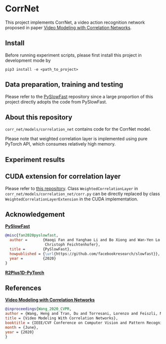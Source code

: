 # CorrNet

This project implements CorrNet, a video action recognition network proposed in paper [Video Modeling with Correlation Networks](https://openaccess.thecvf.com/content_CVPR_2020/papers/Wang_Video_Modeling_With_Correlation_Networks_CVPR_2020_paper.pdf). 

## Install
Before running experiment scripts, please first install this project in development mode by

``pip3 install -e <path_to_project>``

## Data preparation, training and testing

Please refer to the [PySlowFast](https://github.com/facebookresearch/SlowFast) repository since a large proportion of this project directly adopts the code from PySlowFast. 

## About this repository

`corr_net/models/correlation_net` contains code for the CorrNet model. 

Please note that weighted correlation layer is implemented using pure PyTorch API, which consumes relatively high memory. 

## Experiment results

## CUDA extension for correlation layer

Please refer to [this repository](https://github.com/tefantasy/WeightedCorrelationExtension). Class `WeightedCorrelationLayer` in `corr_net/models/correlation_net/corr.py` can be directly replaced by class `WeightedCorrelationLayerExtension` in the CUDA implementation. 

## Acknowledgement

**[PySlowFast](https://github.com/facebookresearch/SlowFast)**
```BibTeX
@misc{fan2020pyslowfast,
  author =       {Haoqi Fan and Yanghao Li and Bo Xiong and Wan-Yen Lo and
                  Christoph Feichtenhofer},
  title =        {PySlowFast},
  howpublished = {\url{https://github.com/facebookresearch/slowfast}},
  year =         {2020}
}
```

**[R2Plus1D-PyTorch](https://github.com/irhum/R2Plus1D-PyTorch)**

## References

**[Video Modeling with Correlation Networks](https://openaccess.thecvf.com/content_CVPR_2020/papers/Wang_Video_Modeling_With_Correlation_Networks_CVPR_2020_paper.pdf)**
```BibTeX
@inproceedings{Wang_2020_CVPR,
author = {Wang, Heng and Tran, Du and Torresani, Lorenzo and Feiszli, Matt},
title = {Video Modeling With Correlation Networks},
booktitle = {IEEE/CVF Conference on Computer Vision and Pattern Recognition (CVPR)},
month = {June},
year = {2020}
}
```
